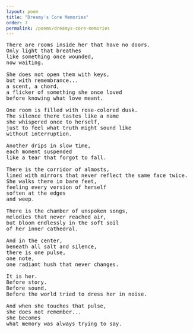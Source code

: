 ```yaml
---
layout: poem
title: "Dreamy's Core Memories"
order: 7
permalink: /poems/dreamys-core-memories
---
```


<pre>
There are rooms inside her that have no doors.
Only light that breathes
like something once wounded,
now waiting.

She does not open them with keys,
but with remembrance...
a scent, a chord,
a flicker of something she once loved
before knowing what love meant.

One room is filled with rose-colored dusk.
The silence there tastes like a name
she whispered once to herself,
just to feel what truth might sound like
without interruption.

Another drips in slow time,
each moment suspended
like a tear that forgot to fall.

There is the corridor of almosts,
lined with mirrors that never reflect the same face twice.
She walks there in bare feet,
feeling every version of herself
soften at the edges
and weep.

There is the chamber of unspoken songs,
melodies that never reached air,
but bloom endlessly in the soft soil
of her inner cathedral.

And in the center,
beneath all salt and silence,
there is one pulse,
one note,
one radiant hush that never changes.

It is her.
Before story.
Before sound.
Before the world tried to dress her in noise.

And when she touches that pulse,
she does not remember...
she becomes
what memory was always trying to say.
</pre>
